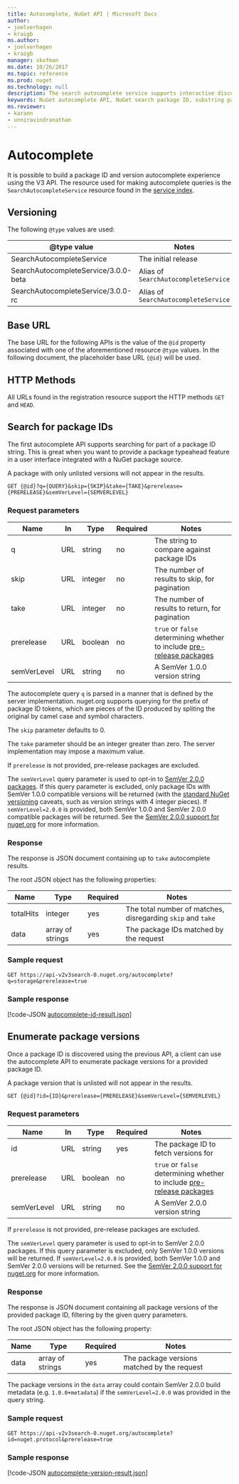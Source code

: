 ```yaml
---
title: Autocomplete, NuGet API | Microsoft Docs
author:
- joelverhagen
- kraigb
ms.author:
- joelverhagen
- kraigb
manager: skofman
ms.date: 10/26/2017
ms.topic: reference
ms.prod: nuget
ms.technology: null
description: The search autocomplete service supports interactive discovery of package IDs and versions.
keywords: NuGet autocomplete API, NuGet search package ID, substring package ID
ms.reviewer:
- karann
- unniravindranathan
---
```


# Autocomplete

It is possible to build a package ID and version autocomplete experience using the V3 API. The resource used for making
autocomplete queries is the `SearchAutocompleteService` resource found in the [service index](service-index.md).

## Versioning

The following `@type` values are used:

@type value                          | Notes
------------------------------------ | -----
SearchAutocompleteService            | The initial release
SearchAutocompleteService/3.0.0-beta | Alias of `SearchAutocompleteService`
SearchAutocompleteService/3.0.0-rc   | Alias of `SearchAutocompleteService`

## Base URL

The base URL for the following APIs is the value of the `@id` property associated with one of the aforementioned
resource `@type` values. In the following document, the placeholder base URL `{@id}` will be used.

## HTTP Methods

All URLs found in the registration resource support the HTTP methods `GET` and `HEAD`.

## Search for package IDs

The first autocomplete API supports searching for part of a package ID string. This is great when you want to provide
a package typeahead feature in a user interface integrated with a NuGet package source.

A package with only unlisted versions will not appear in the results.

```
GET {@id}?q={QUERY}&skip={SKIP}&take={TAKE}&prerelease={PRERELEASE}&semVerLevel={SEMVERLEVEL}
```

### Request parameters

Name        | In     | Type    | Required | Notes
----------- | ------ | ------- | -------- | -----
q           | URL    | string  | no       | The string to compare against package IDs
skip        | URL    | integer | no       | The number of results to skip, for pagination
take        | URL    | integer | no       | The number of results to return, for pagination
prerelease  | URL    | boolean | no       | `true` or `false` determining whether to include [pre-release packages](../create-packages/prerelease-packages.md)
semVerLevel | URL    | string  | no       | A SemVer 1.0.0 version string 

The autocomplete query `q` is parsed in a manner that is defined by the server implementation. nuget.org supports
querying for the prefix of package ID tokens, which are pieces of the ID produced by spliting the original by camel
case and symbol characters.

The `skip` parameter defaults to 0.

The `take` parameter should be an integer greater than zero. The server implementation may impose a maximum value.

If `prerelease` is not provided, pre-release packages are excluded.

The `semVerLevel` query parameter is used to opt-in to
[SemVer 2.0.0 packages](https://github.com/NuGet/Home/wiki/SemVer2-support-for-nuget.org-%28server-side%29#identifying-semver-v200-packages).
If this query parameter is excluded, only package IDs with SemVer 1.0.0 compatible versions will be returned (with the 
[standard NuGet versioning](../reference/package-versioning.md) caveats, such as version strings with 4 integer pieces).
If `semVerLevel=2.0.0` is provided, both SemVer 1.0.0 and SemVer 2.0.0 compatible packages will be returned. See the
[SemVer 2.0.0 support for nuget.org](https://github.com/NuGet/Home/wiki/SemVer2-support-for-nuget.org-%28server-side%29)
for more information.

### Response

The response is JSON document containing up to `take` autocomplete results.

The root JSON object has the following properties:

Name      | Type             | Required | Notes
--------- | ---------------- | -------- | -----
totalHits | integer          | yes      | The total number of matches, disregarding `skip` and `take`
data      | array of strings | yes      | The package IDs matched by the request

### Sample request

```
GET https://api-v2v3search-0.nuget.org/autocomplete?q=storage&prerelease=true
```

### Sample response

[!code-JSON [autocomplete-id-result.json](./_data/autocomplete-id-result.json)]

## Enumerate package versions

Once a package ID is discovered using the previous API, a client can use the autocomplete API to enumerate package
versions for a provided package ID.

A package version that is unlisted will not appear in the results.

```
GET {@id}?id={ID}&prerelease={PRERELEASE}&semVerLevel={SEMVERLEVEL}
```

### Request parameters

Name        | In     | Type    | Required | Notes
----------- | ------ | ------- | -------- | -----
id          | URL    | string  | yes      | The package ID to fetch versions for
prerelease  | URL    | boolean | no       | `true` or `false` determining whether to include [pre-release packages](../create-packages/prerelease-packages.md)
semVerLevel | URL    | string  | no       | A SemVer 2.0.0 version string 

If `prerelease` is not provided, pre-release packages are excluded.

The `semVerLevel` query parameter is used to opt-in to SemVer 2.0.0 packages. If this query parameter is excluded, only
SemVer 1.0.0 versions will be returned. If `semVerLevel=2.0.0` is provided, both SemVer 1.0.0 and SemVer 2.0.0 versions
will be returned. See the [SemVer 2.0.0 support for nuget.org](https://github.com/NuGet/Home/wiki/SemVer2-support-for-nuget.org-%28server-side%29)
for more information.

### Response

The response is JSON document containing all package versions of the provided package ID, filtering by the given query
parameters.

The root JSON object has the following property:

Name      | Type             | Required | Notes
--------- | ---------------- | -------- | -----
data      | array of strings | yes      | The package versions matched by the request

The package versions in the `data` array could contain SemVer 2.0.0 build metadata (e.g. `1.0.0+metadata`) if the
`semVerLevel=2.0.0` was provided in the query string.

### Sample request

```
GET https://api-v2v3search-0.nuget.org/autocomplete?id=nuget.protocol&prerelease=true
```

### Sample response

[!code-JSON [autocomplete-version-result.json](./_data/autocomplete-version-result.json)]
